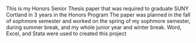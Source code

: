 This is my Honors Senior Thesis paper that was required to graduate SUNY Cortland in 3 years in the Honors Program 
The paper was planned in the fall of sophmore semester and worked on the spring of my sophmore semester, during summer break, and my whole junior year and winter break.
Word, Excel, and Stata were used to created this project
